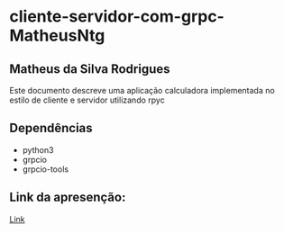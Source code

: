 # cliente-servidor-com-grpc-MatheusNtg

## Matheus da Silva Rodrigues

Este documento descreve uma aplicação calculadora implementada no estilo de cliente e servidor utilizando rpyc

## Dependências

 * python3 
 * grpcio
 * grpcio-tools

## Link da apresenção:

[Link](https://drive.google.com/file/d/1BREK_Yz2Y0JVtLBrEaJo4T51WCzUC1d5/view?usp=sharing)